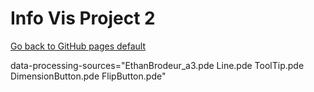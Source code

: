 
# Info Vis Project 2
[Go back to GitHub pages default](/GitHubPagesInfo.md) 




<script src="processing.js"></script>
<canvas> data-processing-sources="EthanBrodeur_a3.pde Line.pde ToolTip.pde DimensionButton.pde FlipButton.pde"</canvas>

